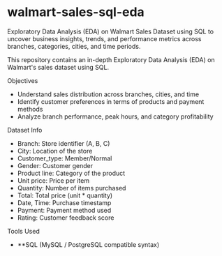 # walmart-sales-sql-eda
Exploratory Data Analysis (EDA) on Walmart Sales Dataset using SQL to uncover business insights, trends, and performance metrics across branches, categories, cities, and time periods.

This repository contains an in-depth Exploratory Data Analysis (EDA) on Walmart's sales dataset using SQL.

Objectives
- Understand sales distribution across branches, cities, and time
- Identify customer preferences in terms of products and payment methods
- Analyze branch performance, peak hours, and category profitability

Dataset Info
- Branch: Store identifier (A, B, C)
- City: Location of the store
- Customer_type: Member/Normal
- Gender: Customer gender
- Product line: Category of the product
- Unit price: Price per item
- Quantity: Number of items purchased
- Total: Total price (unit * quantity)
- Date, Time: Purchase timestamp
- Payment: Payment method used
- Rating: Customer feedback score

Tools Used
- **SQL (MySQL / PostgreSQL compatible syntax)
